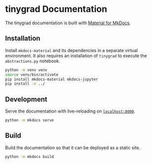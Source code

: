 # tinygrad Documentation

The tinygrad documentation is built with [Material for MkDocs](https://squidfunk.github.io/mkdocs-material/).

## Installation

Install `mkdocs-material` and its dependencies in a separate virtual environment.
It also requires an installation of `tinygrad` to execute the `abstractions.py` notebook.

```sh
python -m venv venv
source venv/bin/activate
pip install mkdocs-material mkdocs-jupyter
pip install -e ../
```

## Development

Serve the documentation with live-reloading on [`localhost:8000`](https://localhost:8000).

```sh
python -m mkdocs serve
```

## Build

Build the documentation so that it can be deployed as a static site. 

```sh
python -m mkdocs build
```
